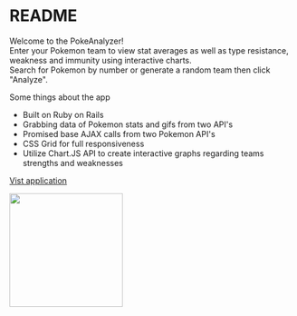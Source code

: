 # README

Welcome to the PokeAnalyzer!  
Enter your Pokemon team to view stat averages as well as type resistance, weakness and immunity using interactive charts.  
Search for Pokemon by number or generate a random team then click "Analyze".  

Some things about the app  
* Built on Ruby on Rails
* Grabbing data of Pokemon stats and gifs from two API's
* Promised base AJAX calls from two Pokemon API's
* CSS Grid for full responsiveness
* Utilize Chart.JS API to create interactive graphs regarding teams strengths and weaknesses

[Vist application](https://pokemonanalyzer.herokuapp.com/)  


<img src="thumbnail.png" width="200"/>



